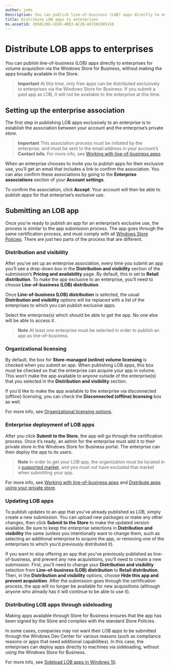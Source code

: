 ```yaml
---
author: jnHs
Description: You can publish line-of-business (LOB) apps directly to enterprises for volume acquisition via the Windows Store for Business, without making the apps broadly available in the Store.
title: Distribute LOB apps to enterprises
ms.assetid: 2050126E-CE49-4DE3-AC2B-A572AC895158
---
```


# Distribute LOB apps to enterprises


You can publish line-of-business (LOB) apps directly to enterprises for volume acquisition via the Windows Store for Business, without making the apps broadly available in the Store.

> **Important**  At this time, only free apps can be distributed exclusively to enterprises via the Windows Store for Business. If you submit a paid app as LOB, it will not be available to the enterprise at this time. 

## Setting up the enterprise association


The first step in publishing LOB apps exclusively to an enterprise is to establish the association between your account and the enterprise’s private store.

> **Important**  This association process must be initiated by the enterprise, and must be sent to the email address in your account’s **Contact info**. For more info, see [Working with line-of-business apps](http://go.microsoft.com/fwlink/p/?LinkId=698846).

When an enterprise chooses to invite you to publish apps for their exclusive use, you’ll get an email that includes a link to confirm the association. You can also confirm these associations by going to the **Enterprise associations** section of your **Account settings**.

To confirm the association, click **Accept**. Your account will then be able to publish apps for that enterprise’s exclusive use.

## Submitting an LOB app


Once you’re ready to publish an app for an enterprise’s exclusive use, the process is similar to the app submission process. The app goes through the same certification process, and must comply with all [Windows Store Policies](https://msdn.microsoft.com/library/windows/apps/dn764944). There are just two parts of the process that are different.

### Distribution and visibility

After you've set up an enterprise association, every time you submit an app you’ll see a drop-down box in the **Distribution and visibility** section of the submission’s **Pricing and availability** page. By default, this is set to **Retail distribution**. To make the app exclusive to an enterprise, you’ll need to choose **Line-of-business (LOB) distribution**.

Once **Line-of-business (LOB) distribution** is selected, the usual **Distribution and visibility** options will be replaced with a list of the enterprises to which you can publish exclusive apps.

Select the enterprise(s) which should be able to get the app. No one else will be able to access it.

> **Note**  At least one enterprise must be selected in order to publish an app as line-of-business.

### Organizational licensing

By default, the box for **Store-managed (online) volume licensing** is checked when you submit an app. When publishing LOB apps, this box must be checked so that the enterprise can acquire your app in volume. This won’t make the app available to anyone outside of the enterprise(s) that you selected in the **Distribution and visibility** section.

If you’d like to make the app available to the enterprise via disconnected (offline) licensing, you can check the **Disconnected (offline) licensing** box as well.

For more info, see [Organizational licensing options](organizational-licensing.md).

### Enterprise deployment of LOB apps

After you click **Submit to the Store**, the app will go through the certification process. Once it’s ready, an admin for the enterprise must add it to their private store in the Windows Store for Business portal. The enterprise can then deploy the app to its users.

> **Note** In order to get your LOB app, the organization must be located in a [supported market](https://technet.microsoft.com/itpro/windows/whats-new/windows-store-for-business-overview#supported-markets), and you must not have excluded that market when submitting your app. 

For more info, see [Working with line-of-business apps](http://go.microsoft.com/fwlink/p/?LinkId=698846) and [Distribute apps using your private store](http://go.microsoft.com/fwlink/p/?LinkId=698847).

### Updating LOB apps

To publish updates to an app that you’ve already published as LOB, simply create a new submission. You can upload new packages or make any other changes, then click **Submit to the Store** to make the updated version available. Be sure to keep the enterprise selections in **Distribution and visibility** the same (unless you intentionally want to change them, such as selecting an additional enterprise to acquire the app, or removing one of the enterprises to which you’d previously distributed it).

If you want to stop offering an app that you’ve previously published as line-of-business, and prevent any new acquisitions, you’ll need to create a new submission. First, you’ll need to change your **Distribution and visibility** selection from **Line-of-business (LOB) distribution** to **Retail distribution**. Then, in the **Distribution and visibility** options, choose **Hide this app and prevent acquisition**. After the submission goes through the certification process, the app will no longer be available for new acquisitions (although anyone who already has it will continue to be able to use it).

### Distributing LOB apps through sideloading

Making apps available through Store for Business ensures that the app has been signed by the Store and complies with the standard Store Policies.

In some cases, companies may not want their LOB apps to be submitted through the Windows Dev Center for various reasons (such as compliance reasons or apps that need additional capabilities). In this case, the enterprises can deploy apps directly to machines via sideloading, without using the Windows Store for Business.

For more info, see [Sideload LOB apps in Windows 10](http://go.microsoft.com/fwlink/p/?LinkId=623433).

 

 






<!--HONumber=Jun16_HO2-->



